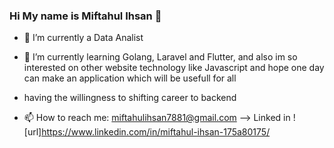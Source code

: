 ### Hi My name is Miftahul Ihsan 👋 
- 🔭 I’m currently a Data Analist
- 🌱 I’m currently learning Golang, Laravel and Flutter, and also im so interested on other website technology like Javascript and hope one day can make an application which will be usefull for all
- having the willingness to shifting career to backend

- 📫 How to reach me: miftahulihsan7881@gmail.com
--> Linked in ![url]https://www.linkedin.com/in/miftahul-ihsan-175a80175/
